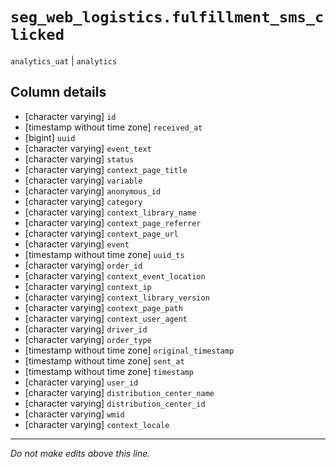 # `seg_web_logistics.fulfillment_sms_clicked`
`analytics_uat` | `analytics`

## Column details
* [character varying] `id`
* [timestamp without time zone] `received_at`
* [bigint]    `uuid`
* [character varying] `event_text`
* [character varying] `status`
* [character varying] `context_page_title`
* [character varying] `variable`
* [character varying] `anonymous_id`
* [character varying] `category`
* [character varying] `context_library_name`
* [character varying] `context_page_referrer`
* [character varying] `context_page_url`
* [character varying] `event`
* [timestamp without time zone] `uuid_ts`
* [character varying] `order_id`
* [character varying] `context_event_location`
* [character varying] `context_ip`
* [character varying] `context_library_version`
* [character varying] `context_page_path`
* [character varying] `context_user_agent`
* [character varying] `driver_id`
* [character varying] `order_type`
* [timestamp without time zone] `original_timestamp`
* [timestamp without time zone] `sent_at`
* [timestamp without time zone] `timestamp`
* [character varying] `user_id`
* [character varying] `distribution_center_name`
* [character varying] `distribution_center_id`
* [character varying] `wmid`
* [character varying] `context_locale`

-------------------------------------------------------------------------------
*Do not make edits above this line.*
